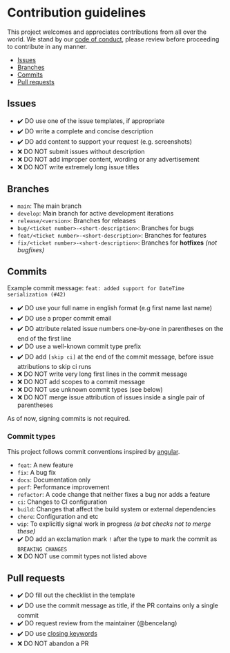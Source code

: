 ﻿# Contribution guidelines

This project welcomes and appreciates contributions from all over
the world. We stand by our [code of conduct](./CODE_OF_CONDUCT.md),
please review before proceeding to contribute in any manner.

- [Issues](#issues)
- [Branches](#branches)
- [Commits](#commits)
- [Pull requests](#pull-requests)

## Issues
- :heavy_check_mark: DO use one of the issue templates, if appropriate
- :heavy_check_mark: DO write a complete and concise description
- :heavy_check_mark: DO add content to support your request (e.g. screenshots)
- :x: DO NOT submit issues without description
- :x: DO NOT add improper content, wording or any advertisement
- :x: DO NOT write extremely long issue titles

## Branches
- `main`: The main branch
- `develop`: Main branch for active development iterations
- `release/<version>`: Branches for releases
- `bug/<ticket number>-<short-description>`: Branches for bugs
- `feat/<ticket number>-<short-description>`: Branches for features
- `fix/<ticket number>-<short-description>`: Branches for **hotfixes** _(not bugfixes)_

## Commits
Example commit message: `feat: added support for DateTime serialization (#42)`

- :heavy_check_mark: DO use your full name in english format
(e.g first name last name)
- :heavy_check_mark: DO use a proper commit email
- :heavy_check_mark: DO attribute related issue numbers one-by-one
in parentheses on the end of the first line
- :heavy_check_mark: DO use a well-known commit type prefix
- :heavy_check_mark: DO add `[skip ci]` at the end of the commit message,
before issue attributions to skip ci runs
- :x: DO NOT write very long first lines in the commit message
- :x: DO NOT add scopes to a commit message
- :x: DO NOT use unknown commit types (see below)
- :x: DO NOT merge issue attribution of issues inside a single pair
of parentheses

As of now, signing commits is not required.

### Commit types

This project follows commit conventions inspired by
[angular](https://github.com/angular/angular/blob/master/CONTRIBUTING.md).

- `feat`: A new feature
- `fix`: A bug fix
- `docs`: Documentation only
- `perf`: Performance improvement
- `refactor`: A code change that neither fixes a bug nor adds a feature
- `ci`: Changes to CI configuration
- `build`: Changes that affect the build system or external dependencies
- `chore`: Configuration and etc
- `wip`: To explicitly signal work in progress _(a bot checks not to merge these)_
- :heavy_check_mark: DO add an exclamation mark `!` after the type
to mark the commit as `BREAKING CHANGES`
- :x: DO NOT use commit types not listed above

## Pull requests
- :heavy_check_mark: DO fill out the checklist in the template
- :heavy_check_mark: DO use the commit message as title, if the PR
contains only a single commit
- :heavy_check_mark: DO request review from the maintainer (@bencelang)
- :heavy_check_mark: DO use [closing keywords](https://docs.github.com/en/issues/tracking-your-work-with-issues/linking-a-pull-request-to-an-issue#linking-a-pull-request-to-an-issue-using-a-keyword)
- :x: DO NOT abandon a PR
